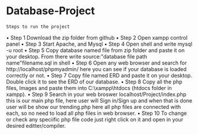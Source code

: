 # Database-Project
	Steps to run the project
•	Step 1
Download the zip folder from github
•	Step 2
Open xampp control panel
•	Step 3
Start Apache, and Mysql
•	Step 4
Open shell and write mysql -u  root 
•	Step 5
Copy database named file from zip folder and paste it on your desktop.
From there write source:"database file path name"filename.sql in shell 
•	Step 6 
Open any web browser and search for http://localhost/phpmyadmin/ here you can see if your database is loaded correctly or not.
•	Step 7
Copy file named ERD and paste it on your desktop. Double click it to see the ERD of our database. 
•	Step 8
Copy all the php files, Images and paste them into C:\xampp\htdocs (htdocs folder in xampp).
•	Step 9
Search in your web broswer localhost/Project/index.php this is our main php file, here user will Sign in/Sign up and when that is done user will 
be show our trending.php here all php files are connected with each, so no need to load all php files in web browser. 
•	Step 10
To change or check any speciific php file code just right click on it and open in your desired editter/compiler.



